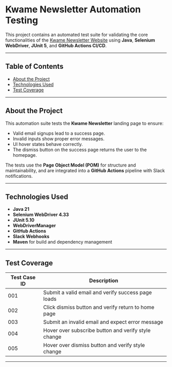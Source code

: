 #  Kwame Newsletter Automation Testing

This project contains an automated test suite for validating the core functionalities of the [Kwame Newsletter Website](https://kwamenewsletter.vercel.app/) using **Java**, **Selenium WebDriver**, **JUnit 5**, and **GitHub Actions CI/CD**.

---

##  Table of Contents

- [About the Project](#about-the-project)
- [Technologies Used](#technologies-used)
- [Test Coverage](#test-coverage)

---

##  About the Project

This automation suite tests the **Kwame Newsletter** landing page to ensure:
- Valid email signups lead to a success page.
- Invalid inputs show proper error messages.
- UI hover states behave correctly.
- The dismiss button on the success page returns the user to the homepage.

The tests use the **Page Object Model (POM)** for structure and maintainability, and are integrated into a **GitHub Actions** pipeline with Slack notifications.

---

##  Technologies Used

- **Java 21**
- **Selenium WebDriver 4.33**
- **JUnit 5.10**
- **WebDriverManager**
- **GitHub Actions**
- **Slack Webhooks**
- **Maven** for build and dependency management

---

##  Test Coverage

| Test Case ID | Description |
|--------------|-------------|
| 001         | Submit a valid email and verify success page loads |
| 002         | Click dismiss button and verify return to home page |
| 003         | Submit an invalid email and expect error message |
| 004         | Hover over subscribe button and verify style change |
| 005         | Hover over dismiss button and verify style change |

---



